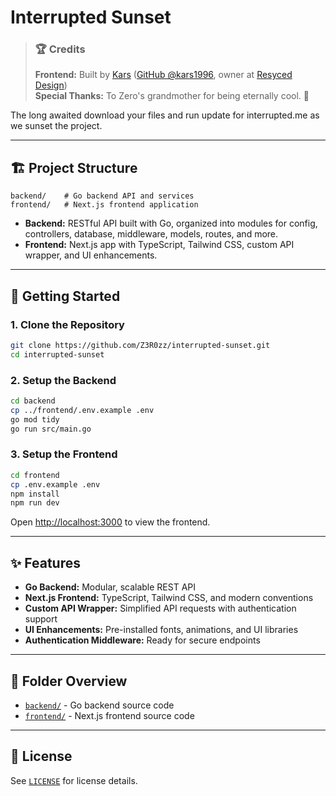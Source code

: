 # Interrupted Sunset


> ### 🏆 Credits  
> **Frontend:** Built by [Kars](https://kars.bio) ([GitHub @kars1996](https://github.com/kars1996), owner at [Resyced Design](https://resyced.design))  
> **Special Thanks:** To Zero's grandmother for being eternally cool. 💯


The long awaited download your files and run update for interrupted.me as we sunset the project.

---

## 🏗️ Project Structure

```
backend/    # Go backend API and services
frontend/   # Next.js frontend application
```

- **Backend:** RESTful API built with Go, organized into modules for config, controllers, database, middleware, models, routes, and more.
- **Frontend:** Next.js app with TypeScript, Tailwind CSS, custom API wrapper, and UI enhancements.

---

## 🚀 Getting Started

### 1. Clone the Repository

```sh
git clone https://github.com/Z3R0zz/interrupted-sunset.git
cd interrupted-sunset
```

### 2. Setup the Backend

```sh
cd backend
cp ../frontend/.env.example .env
go mod tidy
go run src/main.go
```

### 3. Setup the Frontend

```sh
cd frontend
cp .env.example .env
npm install
npm run dev
```

Open [http://localhost:3000](http://localhost:3000) to view the frontend.

---

## ✨ Features

- **Go Backend:** Modular, scalable REST API
- **Next.js Frontend:** TypeScript, Tailwind CSS, and modern conventions
- **Custom API Wrapper:** Simplified API requests with authentication support
- **UI Enhancements:** Pre-installed fonts, animations, and UI libraries
- **Authentication Middleware:** Ready for secure endpoints

---

## 📂 Folder Overview

- [`backend/`](backend/) - Go backend source code
- [`frontend/`](frontend/) - Next.js frontend source code

---

## 📝 License

See [`LICENSE`](LICENSE) for license details.
